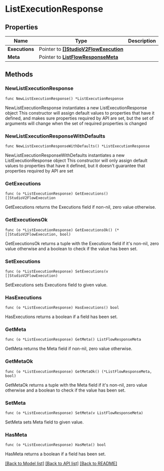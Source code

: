 # ListExecutionResponse

## Properties

Name | Type | Description
------------ | ------------- | -------------
**Executions** | Pointer to [**[]StudioV2FlowExecution**](StudioV2FlowExecution.md) |  | [optional] 
**Meta** | Pointer to [**ListFlowResponseMeta**](ListFlowResponse_meta.md) |  | [optional] 

## Methods

### NewListExecutionResponse

`func NewListExecutionResponse() *ListExecutionResponse`

NewListExecutionResponse instantiates a new ListExecutionResponse object
This constructor will assign default values to properties that have it defined,
and makes sure properties required by API are set, but the set of arguments
will change when the set of required properties is changed

### NewListExecutionResponseWithDefaults

`func NewListExecutionResponseWithDefaults() *ListExecutionResponse`

NewListExecutionResponseWithDefaults instantiates a new ListExecutionResponse object
This constructor will only assign default values to properties that have it defined,
but it doesn't guarantee that properties required by API are set

### GetExecutions

`func (o *ListExecutionResponse) GetExecutions() []StudioV2FlowExecution`

GetExecutions returns the Executions field if non-nil, zero value otherwise.

### GetExecutionsOk

`func (o *ListExecutionResponse) GetExecutionsOk() (*[]StudioV2FlowExecution, bool)`

GetExecutionsOk returns a tuple with the Executions field if it's non-nil, zero value otherwise
and a boolean to check if the value has been set.

### SetExecutions

`func (o *ListExecutionResponse) SetExecutions(v []StudioV2FlowExecution)`

SetExecutions sets Executions field to given value.

### HasExecutions

`func (o *ListExecutionResponse) HasExecutions() bool`

HasExecutions returns a boolean if a field has been set.

### GetMeta

`func (o *ListExecutionResponse) GetMeta() ListFlowResponseMeta`

GetMeta returns the Meta field if non-nil, zero value otherwise.

### GetMetaOk

`func (o *ListExecutionResponse) GetMetaOk() (*ListFlowResponseMeta, bool)`

GetMetaOk returns a tuple with the Meta field if it's non-nil, zero value otherwise
and a boolean to check if the value has been set.

### SetMeta

`func (o *ListExecutionResponse) SetMeta(v ListFlowResponseMeta)`

SetMeta sets Meta field to given value.

### HasMeta

`func (o *ListExecutionResponse) HasMeta() bool`

HasMeta returns a boolean if a field has been set.


[[Back to Model list]](../README.md#documentation-for-models) [[Back to API list]](../README.md#documentation-for-api-endpoints) [[Back to README]](../README.md)


